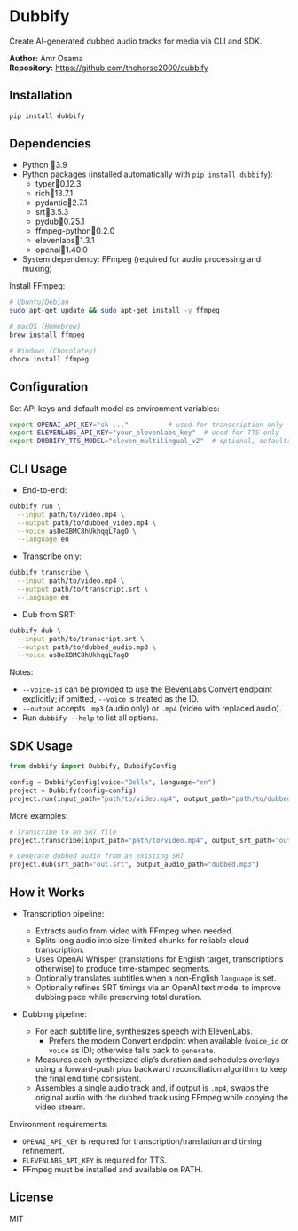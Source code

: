 # Dubbify

Create AI-generated dubbed audio tracks for media via CLI and SDK.

**Author:** Amr Osama  
**Repository:** https://github.com/thehorse2000/dubbify

## Installation

```bash
pip install dubbify
```

## Dependencies

- Python 3.9
- Python packages (installed automatically with `pip install dubbify`):
  - typer0.12.3
  - rich13.7.1
  - pydantic2.7.1
  - srt3.5.3
  - pydub0.25.1
  - ffmpeg-python0.2.0
  - elevenlabs1.3.1
  - openai1.40.0
- System dependency: FFmpeg (required for audio processing and muxing)

Install FFmpeg:

```bash
# Ubuntu/Debian
sudo apt-get update && sudo apt-get install -y ffmpeg

# macOS (Homebrew)
brew install ffmpeg

# Windows (Chocolatey)
choco install ffmpeg
```

## Configuration

Set API keys and default model as environment variables:

```bash
export OPENAI_API_KEY="sk-..."          # used for transcription only
export ELEVENLABS_API_KEY="your_elevenlabs_key"  # used for TTS only
export DUBBIFY_TTS_MODEL="eleven_multilingual_v2"  # optional, defaults to eleven_multilingual_v2
```

## CLI Usage

- End-to-end:

```bash
dubbify run \
  --input path/to/video.mp4 \
  --output path/to/dubbed_video.mp4 \
  --voice asDeXBMC8hUkhqqL7agO \
  --language en
```

- Transcribe only:

```bash
dubbify transcribe \
  --input path/to/video.mp4 \
  --output path/to/transcript.srt \
  --language en
```

- Dub from SRT:

```bash
dubbify dub \
  --input path/to/transcript.srt \
  --output path/to/dubbed_audio.mp3 \
  --voice asDeXBMC8hUkhqqL7agO
```

Notes:
- `--voice-id` can be provided to use the ElevenLabs Convert endpoint explicitly; if omitted, `--voice` is treated as the ID.
- `--output` accepts `.mp3` (audio only) or `.mp4` (video with replaced audio).
- Run `dubbify --help` to list all options.

## SDK Usage

```python
from dubbify import Dubbify, DubbifyConfig

config = DubbifyConfig(voice="Bella", language="en")
project = Dubbify(config=config)
project.run(input_path="path/to/video.mp4", output_path="path/to/dubbed_video.mp4")
```

More examples:

```python
# Transcribe to an SRT file
project.transcribe(input_path="path/to/video.mp4", output_srt_path="out.srt")

# Generate dubbed audio from an existing SRT
project.dub(srt_path="out.srt", output_audio_path="dubbed.mp3")
```

## How it Works

- Transcription pipeline:
  - Extracts audio from video with FFmpeg when needed.
  - Splits long audio into size-limited chunks for reliable cloud transcription.
  - Uses OpenAI Whisper (translations for English target, transcriptions otherwise) to produce time-stamped segments.
  - Optionally translates subtitles when a non-English `language` is set.
  - Optionally refines SRT timings via an OpenAI text model to improve dubbing pace while preserving total duration.

- Dubbing pipeline:
  - For each subtitle line, synthesizes speech with ElevenLabs.
    - Prefers the modern Convert endpoint when available (`voice_id` or `voice` as ID); otherwise falls back to `generate`.
  - Measures each synthesized clip’s duration and schedules overlays using a forward-push plus backward reconciliation algorithm to keep the final end time consistent.
  - Assembles a single audio track and, if output is `.mp4`, swaps the original audio with the dubbed track using FFmpeg while copying the video stream.

Environment requirements:
- `OPENAI_API_KEY` is required for transcription/translation and timing refinement.
- `ELEVENLABS_API_KEY` is required for TTS.
- FFmpeg must be installed and available on PATH.

## License

MIT